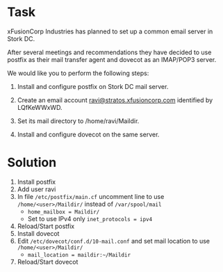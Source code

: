 # Task
xFusionCorp Industries has planned to set up a common email server in Stork DC. 

After several meetings and recommendations they have decided to use postfix as their mail transfer agent and dovecot as an IMAP/POP3 server. 

We would like you to perform the following steps:

1. Install and configure postfix on Stork DC mail server.

2. Create an email account ravi@stratos.xfusioncorp.com identified by LQfKeWWxWD.

3. Set its mail directory to /home/ravi/Maildir.

4. Install and configure dovecot on the same server.

# Solution
1. Install postfix
2. Add user ravi
3. In file ```/etc/postfix/main.cf``` uncomment line to use ```/home/<user>/Maildir/``` instead of ```/var/spool/mail```
   * ```home_mailbox = Maildir/```
   * Set to use IPv4 only ```inet_protocols = ipv4```
4. Reload/Start postfix
5. Install dovecot
6. Edit ```/etc/dovecot/conf.d/10-mail.conf``` and set mail location to use ```/home/<user>/Maildir/```
   * ```mail_location = maildir:~/Maildir```
7. Reload/Start dovecot
